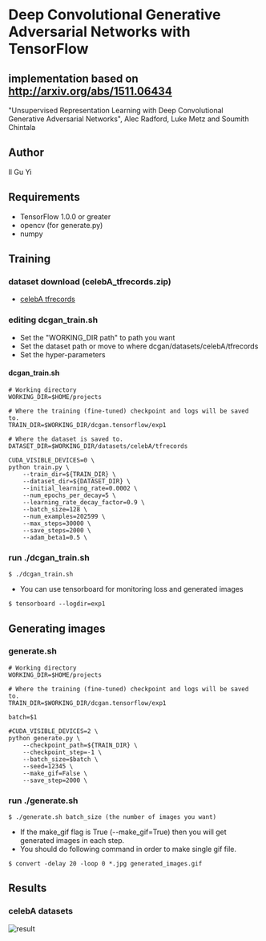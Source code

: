 # Deep Convolutional Generative Adversarial Networks with TensorFlow
##  implementation based on http://arxiv.org/abs/1511.06434
  "Unsupervised Representation Learning with
  Deep Convolutional Generative Adversarial Networks",
  Alec Radford, Luke Metz and Soumith Chintala

## Author
  Il Gu Yi

## Requirements
* TensorFlow 1.0.0 or greater
* opencv (for generate.py)
* numpy

## Training
### dataset download (celebA_tfrecords.zip)
* [celebA tfrecords](https://www.dropbox.com/s/vd0nuybgvo9uvx0/celebA_tfrecords.zip?dl=1)
    
### editing dcgan_train.sh
* Set the "WORKING_DIR path" to path you want
* Set the dataset path or move to where dcgan/datasets/celebA/tfrecords
* Set the hyper-parameters

#### dcgan_train.sh
```shell
# Working directory
WORKING_DIR=$HOME/projects

# Where the training (fine-tuned) checkpoint and logs will be saved to.
TRAIN_DIR=$WORKING_DIR/dcgan.tensorflow/exp1

# Where the dataset is saved to.
DATASET_DIR=$WORKING_DIR/datasets/celebA/tfrecords

CUDA_VISIBLE_DEVICES=0 \
python train.py \
    --train_dir=${TRAIN_DIR} \
    --dataset_dir=${DATASET_DIR} \
    --initial_learning_rate=0.0002 \
    --num_epochs_per_decay=5 \
    --learning_rate_decay_factor=0.9 \
    --batch_size=128 \
    --num_examples=202599 \
    --max_steps=30000 \
    --save_steps=2000 \
    --adam_beta1=0.5 \
```

### run ./dcgan_train.sh
```shell
$ ./dcgan_train.sh
```
* You can use tensorboard for monitoring loss and generated images
```shell
$ tensorboard --logdir=exp1
```

## Generating images
### generate.sh
```shell
# Working directory
WORKING_DIR=$HOME/projects

# Where the training (fine-tuned) checkpoint and logs will be saved to.
TRAIN_DIR=$WORKING_DIR/dcgan.tensorflow/exp1

batch=$1

#CUDA_VISIBLE_DEVICES=2 \
python generate.py \
    --checkpoint_path=${TRAIN_DIR} \
    --checkpoint_step=-1 \
    --batch_size=$batch \
    --seed=12345 \
    --make_gif=False \
    --save_step=2000 \
```

### run ./generate.sh
```shell
$ ./generate.sh batch_size (the number of images you want)
```
* If the make_gif flag is True (--make_gif=True) then you will get generated images in each step.
* You should do following command in order to make single gif file.
```shell
$ convert -delay 20 -loop 0 *.jpg generated_images.gif
```

## Results
### celebA datasets
![result](results/generated_images.gif)

